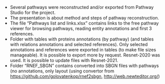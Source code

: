 - Several pathways were reconstructed and/or exported from Pathway Studio for the project.
- The presentation is about method and steps of pathway reconstruction.
- The file “Pathways list and links.xlsx” contains links to the free pathway viewer for browsing pathways, reading entity annotations and first 3 references.
- Folder with tables with proteins annotations (by pathway) (and tables with relations annotations and selected references). Only selected annotations and references were exported in tables (to make file sizes manageable). It is possible to export more by request. Resnet-2020 was used. It is possible to update files with Resnet-2021.
- Folder “RNEF_SBGN” contains converted into SBGN files with pathways (no annotations, only layout (using convertor from https://github.com/golovatenkop/rnef2sbgn, http://web.newteditor.org/)
